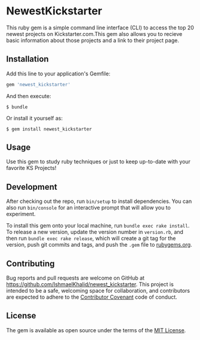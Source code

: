 # NewestKickstarter

This ruby gem is a simple command line interface (CLI) to access the top 20 newest projects on Kickstarter.com.This gem also allows you to recieve basic information about those projects and a link to their project page.

## Installation

Add this line to your application's Gemfile:

```ruby
gem 'newest_kickstarter'
```

And then execute:

    $ bundle

Or install it yourself as:

    $ gem install newest_kickstarter

## Usage

Use this gem to study ruby techniques or just to keep up-to-date with your favorite KS Projects!

## Development

After checking out the repo, run `bin/setup` to install dependencies. You can also run `bin/console` for an interactive prompt that will allow you to experiment.

To install this gem onto your local machine, run `bundle exec rake install`. To release a new version, update the version number in `version.rb`, and then run `bundle exec rake release`, which will create a git tag for the version, push git commits and tags, and push the `.gem` file to [rubygems.org](https://rubygems.org).

## Contributing

Bug reports and pull requests are welcome on GitHub at https://github.com/IshmaelKhalid/newest_kickstarter. This project is intended to be a safe, welcoming space for collaboration, and contributors are expected to adhere to the [Contributor Covenant](http://contributor-covenant.org) code of conduct.


## License

The gem is available as open source under the terms of the [MIT License](http://opensource.org/licenses/MIT).

